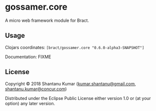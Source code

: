 # gossamer.core

A micro web framework module for Bract.


## Usage

Clojars coordinates: `[bract/gossamer.core "0.6.0-alpha3-SNAPSHOT"]`

Documentation: FIXME


## License

Copyright © 2018 Shantanu Kumar (kumar.shantanu@gmail.com, shantanu.kumar@concur.com)

Distributed under the Eclipse Public License either version 1.0 or (at
your option) any later version.
